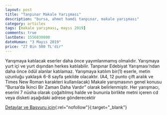 ```yaml
---
layout: post
title: "Tanpınar Makale Yarışması"
description: "bursa, ahmet hamdi tanpınar, makale yarışması"
category: articles
tags: [makale yarışması, mayıs 2019]
comments: true
lastDate: 1556830800
dateHuman: "3 Mayıs 2019"
price: "27 Bin 500 TL'dir"
---
```


Yarışmaya katılacak eserler daha önce yayımlanmamış olmalıdır.
Yarışmaya yurt içi ve yurt dışından herkes katılabilir.
Tanpınar Edebiyat Yarışması’ndan daha önce ödül alanlar katılamaz.
Yarışmaya katılım bir(1) eserle, metin uzunluğu yaklaşık 6-8 sayfa şekilde olacaktır. (A4, 12 punto çift aralık ve Times New Roman karakteri kullanılacak)
Makale yarışmasının genel konusu “Bursa’da İkinci Bir Zaman Daha Vardır” olarak belirlenmiştir.
Her yarışmacı, eserini 7 nüsha olarak çoğaltılmış halde ve bununla birlikte metni içeren cd veya disketi aşağıdaki adrese gönderecektir

[Detaylar ve Başvuru için](http://www.osmangazikultursanat.com.tr/tr/etkinlik/tanpinar-makale-yarismasi-2019?utm_source=edebiyatyarismalari.com&utm_medium=affiliate&utm_campaign=cpc){:rel="nofollow"}{:target="_blank"}